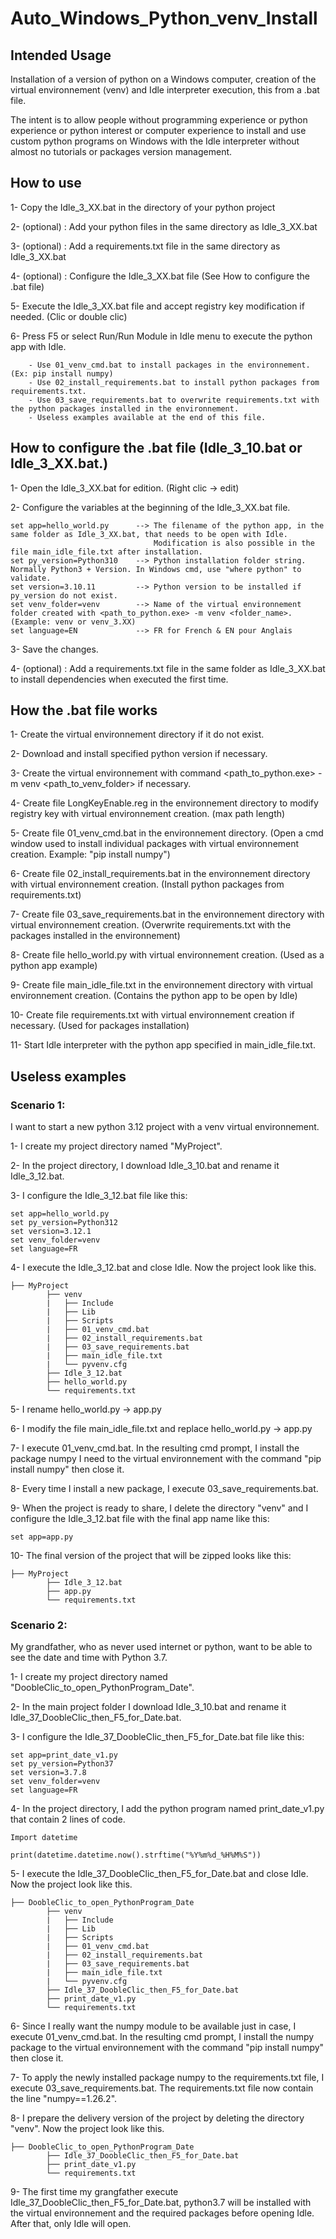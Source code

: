 # Auto_Windows_Python_venv_Install

## Intended Usage

Installation of a version of python on a Windows computer, creation of the virtual environnement (venv) and Idle interpreter execution, this from a .bat file.

The intent is to allow people without programming experience or python experience or python interest or computer experience 
to install and use custom python programs on Windows with the Idle interpreter without almost no tutorials or packages version management.


## How to use            

1- Copy the Idle_3_XX.bat in the directory of your python project

2- (optional) : Add your python files in the same directory as Idle_3_XX.bat

3- (optional) : Add a requirements.txt file in the same directory as Idle_3_XX.bat

4- (optional) : Configure the Idle_3_XX.bat file (See How to configure the .bat file)

5- Execute the Idle_3_XX.bat file and accept registry key modification if needed. (Clic or double clic)

6- Press F5 or select Run/Run Module in Idle menu to execute the python app with Idle.

        - Use 01_venv_cmd.bat to install packages in the environnement. (Ex: pip install numpy)  
        - Use 02_install_requirements.bat to install python packages from requirements.txt.  
        - Use 03_save_requirements.bat to overwrite requirements.txt with the python packages installed in the environnement.  
        - Useless examples available at the end of this file.  
      

##  How to configure the .bat file (Idle_3_10.bat or Idle_3_XX.bat.)                     

1- Open the Idle_3_XX.bat for edition. (Right clic -> edit)

2- Configure the variables at the beginning of the Idle_3_XX.bat file.
```
set app=hello_world.py      --> The filename of the python app, in the same folder as Idle_3_XX.bat, that needs to be open with Idle. 
                                Modification is also possible in the file main_idle_file.txt after installation. 
set py_version=Python310    --> Python installation folder string. Normally Python3 + Version. In Windows cmd, use "where python" to validate. 
set version=3.10.11         --> Python version to be installed if py_version do not exist. 
set venv_folder=venv        --> Name of the virtual environnement folder created with <path_to_python.exe> -m venv <folder_name>. (Example: venv or venv_3.XX) 
set language=EN             --> FR for French & EN pour Anglais
```

3- Save the changes.

4- (optional) : Add a requirements.txt file in the same folder as Idle_3_XX.bat to install dependencies when executed the first time.



## How the .bat file works           

1- Create the virtual environnement directory if it do not exist.

2- Download and install specified python version if necessary.

3- Create the virtual environnement with command <path_to_python.exe> -m venv <path_to_venv_folder> if necessary.

4- Create file LongKeyEnable.reg in the environnement directory to modify registry key with virtual environnement creation. (max path length) 

5- Create file 01_venv_cmd.bat in the environnement directory. (Open a cmd window used to install individual packages with virtual environnement creation. Example: "pip install numpy")

6- Create file 02_install_requirements.bat in the environnement directory with virtual environnement creation. (Install python packages from requirements.txt)

7- Create file 03_save_requirements.bat in the environnement directory with virtual environnement creation. (Overwrite requirements.txt with the packages installed in the environnement)

8- Create file hello_world.py with virtual environnement creation. (Used as a python app example)

9- Create file main_idle_file.txt in the environnement directory with virtual environnement creation. (Contains the python app to be open by Idle)

10- Create file requirements.txt with virtual environnement creation if necessary. (Used for packages installation)

11- Start Idle interpreter with the python app specified in main_idle_file.txt.



##  Useless examples      


### Scenario 1: 

I want to start a new python 3.12 project with a venv virtual environnement.

1- I create my project directory named "MyProject".  

2- In the project directory, I download Idle_3_10.bat and rename it Idle_3_12.bat.  

3- I configure the Idle_3_12.bat file like this:  
```
set app=hello_world.py 
set py_version=Python312 
set version=3.12.1 
set venv_folder=venv
set language=FR
```
4- I execute the Idle_3_12.bat and close Idle. Now the project look like this.
```
├── MyProject 
        ├── venv  
        |   ├── Include 
        |   ├── Lib 
        |   ├── Scripts 
        |   ├── 01_venv_cmd.bat 
        |   ├── 02_install_requirements.bat 
        |   ├── 03_save_requirements.bat 
        |   ├── main_idle_file.txt 
        |   └── pyvenv.cfg 
        ├── Idle_3_12.bat 
        ├── hello_world.py 
        └── requirements.txt  
```
  5- I rename hello_world.py -> app.py 
  
  6- I modify the file main_idle_file.txt and replace hello_world.py -> app.py 
  
  7- I execute 01_venv_cmd.bat. In the resulting cmd prompt, I install the package numpy I need to the virtual environnement with the command "pip install numpy" then close it. 
  
  8- Every time I install a new package, I execute 03_save_requirements.bat. 
  
  9- When the project is ready to share, I delete the directory "venv" and I configure the Idle_3_12.bat file with the final app name like this:
  ```
  set app=app.py
  ```
  10- The final version of the project that will be zipped looks like this:
```
├── MyProject 
        ├── Idle_3_12.bat     
        ├── app.py           
        └── requirements.txt 
```

### Scenario 2: 

My grandfather, who as never used internet or python, want to be able to see the date and time with Python 3.7.

1- I create my project directory named "DoobleClic_to_open_PythonProgram_Date".

2- In the main project folder I download Idle_3_10.bat and rename it Idle_37_DoobleClic_then_F5_for_Date.bat.

3- I configure the Idle_37_DoobleClic_then_F5_for_Date.bat file like this:

```
set app=print_date_v1.py
set py_version=Python37    
set version=3.7.8        
set venv_folder=venv
set language=FR
```
4- In the project directory, I add the python program named print_date_v1.py that contain 2 lines of code.
```
Import datetime

print(datetime.datetime.now().strftime("%Y%m%d_%H%M%S"))
```
5- I execute the Idle_37_DoobleClic_then_F5_for_Date.bat and close Idle. Now the project look like this.
```
├── DoobleClic_to_open_PythonProgram_Date             
        ├── venv                                          
        |   ├── Include                                   
        |   ├── Lib                                     
        |   ├── Scripts                                   
        |   ├── 01_venv_cmd.bat                         
        |   ├── 02_install_requirements.bat               
        |   ├── 03_save_requirements.bat                 
        |   ├── main_idle_file.txt                        
        |   └── pyvenv.cfg                              
        ├── Idle_37_DoobleClic_then_F5_for_Date.bat     
        ├── print_date_v1.py                              
        └── requirements.txt                             
```
6- Since I really want the numpy module to be available just in case, I execute 01_venv_cmd.bat. In the resulting cmd prompt, 
   I install the numpy package to the virtual environnement with the command "pip install numpy" then close it.
   
7- To apply the newly installed package numpy to the requirements.txt file, I execute 03_save_requirements.bat.
   The requirements.txt file now contain the line "numpy==1.26.2".
   
8- I prepare the delivery version of the project by deleting the directory "venv". Now the project look like this.
```
├── DoobleClic_to_open_PythonProgram_Date  
        ├── Idle_37_DoobleClic_then_F5_for_Date.bat  
        ├── print_date_v1.py  
        └── requirements.txt  
```
9- The first time my grangfather execute Idle_37_DoobleClic_then_F5_for_Date.bat, python3.7 will be installed with 
   the virtual environnement and the required packages before opening Idle. After that, only Idle will open.
   
